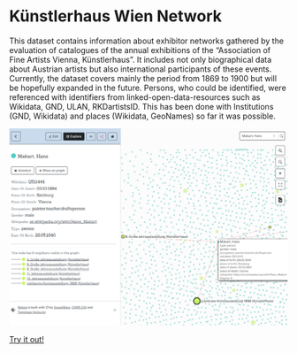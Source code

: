 # Künstlerhaus Wien Network
 This dataset contains information about exhibitor networks gathered by the evaluation of catalogues of the annual exhibitions of the “Association of Fine Artists Vienna, Künstlerhaus”. It includes not only biographical data about Austrian artists but also international participants of these events. Currently, the dataset covers mainly the period from 1869 to 1900 but will be hopefully expanded in the future. Persons, who could be identified, were referenced with identifiers from linked-open-data-resources such as Wikidata, GND, ULAN, RKDartistsID. This has been done with Institutions (GND, Wikidata) and places (Wikidata, GeoNames) so far it was possible.

![image of network node](https://github.com/m-kaiser/Kuenstlerhaus-Wien-Network/blob/ea88a274049c99b50ecb702349ab64669cb5337e/Graph%20File/kuenstlerhaus_wien_network_image1.png)

[Try it out!](https://ouestware.gitlab.io/retina/beta/#/graph/?url=https%3A%2F%2Fgist.githubusercontent.com%2Fm-kaiser%2F84b61d661c3e356936732ec97774ccbc%2Fraw%2F5393d9c32383d5399f4019b0cc1d050614441718%2Fkuenstlerhaus_network_fin.gexf&ca[]=g&ca[]=t&ca[]=i-s&ca[]=o-s&ca[]=de-s&fa[]=pd&fa[]=pb&fa[]=de-n&fa[]=dad&fa[]=dab&st[]=t&st[]=g&st[]=pb&st[]=dab&st[]=pd&st[]=dad&st[]=wd&st[]=wp&ec=o)
